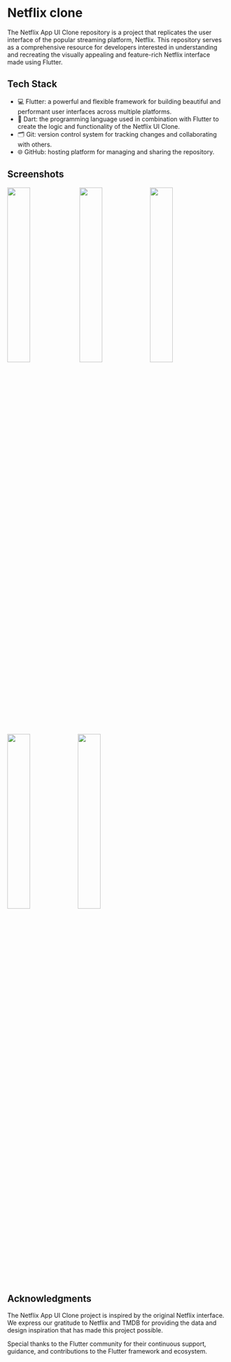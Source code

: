 # Netflix clone

The Netflix App UI Clone repository is a project that replicates the user interface of the popular streaming platform, Netflix. This repository serves as a comprehensive resource for developers interested in understanding and recreating the visually appealing and feature-rich Netflix interface made using Flutter.

## Tech Stack

- 💻 Flutter: a powerful and flexible framework for building beautiful and performant user interfaces across multiple platforms.
- 🎯 Dart: the programming language used in combination with Flutter to create the logic and functionality of the Netflix UI Clone.
- 🗂️ Git: version control system for tracking changes and collaborating with others.
- 🌐 GitHub: hosting platform for managing and sharing the repository.

## Screenshots

<img src="https://github.com/AbhinandhanaPU/netflix_clone/blob/main/screenshots/1.png" width="32%"> <img src="https://github.com/AbhinandhanaPU/netflix_clone/blob/main/screenshots/2.png" width="32%"><img src="https://github.com/AbhinandhanaPU/netflix_clone/blob/main/screenshots/3.png" width="32%"><img src="https://github.com/AbhinandhanaPU/netflix_clone/blob/main/screenshots/4.png" width="32%"><img src="https://github.com/AbhinandhanaPU/netflix_clone/blob/main/screenshots/5.png" width="32%">

## Acknowledgments

The Netflix App UI Clone project is inspired by the original Netflix interface. We express our gratitude to Netflix and TMDB for providing the data and design inspiration that has made this project possible.

Special thanks to the Flutter community for their continuous support, guidance, and contributions to the Flutter framework and ecosystem.

